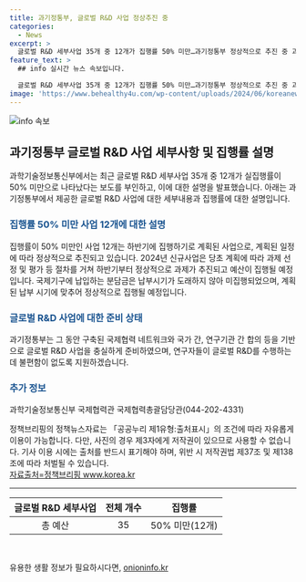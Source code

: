 ```yaml
---
title: 과기정통부, 글로벌 R&D 사업 정상추진 중
categories:
  - News
excerpt: >
  글로벌 R&D 세부사업 35개 중 12개가 집행률 50% 미만…과기정통부 정상적으로 추진 중 과학기술정보통신부에 따르면, 글로벌 R&D 세부사업 35개 중 12개가 집행률 50% 미만으로 나타났지만, 해당 사업들은 하반기에 정상적으로 추진 중이라고 밝혔다. 2024년 신규사업도 정상적인 과정을 거쳐 예산 집행 예정이며, 미집행된 분담금 또한 정상적으로 집행될 예정이라고 전했다. 과기정통부는 글로벌 R&D 준비를 위해 국제협력 네트워크와 합의 등을 기반으로 지원을 이어갈 계획이다.
feature_text: >
  ## info 실시간 뉴스 속보입니다.

  글로벌 R&D 세부사업 35개 중 12개가 집행률 50% 미만…과기정통부 정상적으로 추진 중 과학기술정보통신부에 따르면, 글로벌 R&D 세부사업 35개 중 12개가 집행률 50% 미만으로 나타났지만, 해당 사업들은 하반기에 정상적으로 추진 중이라고 밝혔다. 2024년 신규사업도 정상적인 과정을 거쳐 예산 집행 예정이며, 미집행된 분담금 또한 정상적으로 집행될 예정이라고 전했다. 과기정통부는 글로벌 R&D 준비를 위해 국제협력 네트워크와 합의 등을 기반으로 지원을 이어갈 계획이다.
image: 'https://www.behealthy4u.com/wp-content/uploads/2024/06/koreanews.jpg'
---
```


<p><img src="https://www.behealthy4u.com/wp-content/uploads/2024/06/koreanews.jpg" alt="info 속보" /></p>

<h2 data-ke-size="size26">과기정통부 글로벌 R&D 사업 세부사항 및 집행률 설명</h2>

<p data-ke-size="size16">과학기술정보통신부에서는 최근 글로벌 R&D 세부사업 35개 중 12개가 실집행률이 50% 미만으로 나타났다는 보도를 부인하고, 이에 대한 설명을 발표했습니다. 아래는 과기정통부에서 제공한 글로벌 R&D 사업에 대한 세부내용과 집행률에 대한 설명입니다.</p>

<h3><b><span style="color: #1a5490;">집행률 50% 미만 사업 12개에 대한 설명</span></b></h3>

<p data-ke-size="size16">집행률이 50% 미만인 사업 12개는 하반기에 집행하기로 계획된 사업으로, 계획된 일정에 따라 정상적으로 추진되고 있습니다. 2024년 신규사업은 당초 계획에 따라 과제 선정 및 평가 등 절차를 거쳐 하반기부터 정상적으로 과제가 추진되고 예산이 집행될 예정입니다. 국제기구에 납입하는 분담금은 납부시기가 도래하지 않아 미집행되었으며, 계획된 납부 시기에 맞추어 정상적으로 집행될 예정입니다.</p>

<h3><b><span style="color: #1a5490;">글로벌 R&D 사업에 대한 준비 상태</span></b></h3>

<p data-ke-size="size16">과기정통부는 그 동안 구축된 국제협력 네트워크와 국가 간, 연구기관 간 합의 등을 기반으로 글로벌 R&D 사업을 충실하게 준비하였으며, 연구자들이 글로벌 R&D를 수행하는데 불편함이 없도록 지원하겠습니다.</p>

<h3><b><span style="color: #1a5490;">추가 정보</span></b></h3>

<p data-ke-size="size16">과학기술정보통신부 국제협력관 국제협력총괄담당관(044-202-4331)</p>

<p data-ke-size="size16">정책브리핑의 정책뉴스자료는 「공공누리 제1유형:출처표시」의 조건에 따라 자유롭게 이용이 가능합니다. 다만, 사진의 경우 제3자에게 저작권이 있으므로 사용할 수 없습니다. 기사 이용 시에는 출처를 반드시 표기해야 하며, 위반 시 저작권법 제37조 및 제138조에 따라 처벌될 수 있습니다.<br> <span style="color: #1a5490;"><a href="www.korea.kr">자료출처=정책브리핑 www.korea.kr</a></span></p>

<hr>

<table>
<thead>
<tr>
<th style="text-align: center;">글로벌 R&D 세부사업</th>
<th style="text-align: center;">전체 개수</th>
<th style="text-align: center;">집행률</th>
</tr>
</thead>
<tbody>
<tr>
<td style="text-align: center;">총 예산</td>
<td style="text-align: center;">35</td>
<td style="text-align: center;">50% 미만(12개)</td>
</tr>
</tbody>
</table>

<p data-ke-size="size16">&nbsp;</p>
유용한 생활 정보가 필요하시다면, <a href="https://onioninfo.kr" rel="dofollow">onioninfo.kr</a>


